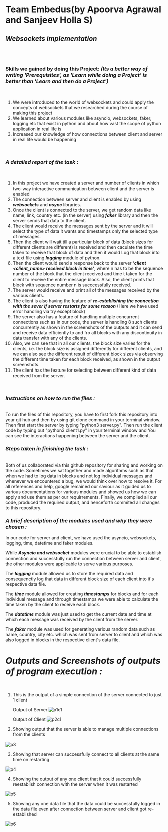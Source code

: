 # Team Embedus(by Apoorva Agrawal and Sanjeev Holla S)
## ***Websockets implementation***

<br>
<br>

### **Skills we gained by doing this Project:** *(Its a better way of writing 'Prerequisites', as 'Learn while doing a Project' is better than 'Learn and then do a Project')*

<br>

 1. We were introduced to the world of websockets and could apply the concepts of websockets that we researched during the course of making this project
 2. We learned about various modules like asyncio, websockets, faker, logging etc that exist in python and about how vast the scope of python application in real life     is
 3. Increased our knowledge of how connections between client and server in real life would be happening
 
<br>

### ***A detailed report of the task*** :

<br>

 1. In this project we have created a server and number of clients in which two-way interactive communication between client and the server is enabled
 2. The connection between server and client is enabled by using ***websockets*** and ***async*** libraries.
 3. Once the client is connected to the server, we get random data like name, link, country etc. (in the server) using ***faker*** library and then the server sends       that data to the client.
 4. The client would receive the messages sent by the server and it will select the type of data it wants and timestamps only the selected type of messages.
 5. Then the client will wait till a particular block of data (block sizes for different clients are different) is received and then caculate the time taken to receive     that block of data and then it would Log that block into a text file using ***logging*** module of  python.
 6. Then the client would send a response back to the server ***'client <client_name> received <n> block in <t> time’***, where n has to be the sequence number of the     block that the client received and time t taken for the client to receive the entire message block. Also, the client prints that block with sequence number n is       succcessfully received.
 7. The server would receive and print all of the messages received by the various clients.
 8. The client is also having the feature of ***re-establishing the connection with the sever if server restarts for some reason*** (Here we have used error handling       via try except block)
 9. The server also has a feature of handling multiple concurrent connections such as in our code, the server is handling 8 such clients concurrently as shown in the       screenshots of the outputs and it can send and receive data efficiently to and fro all blocks with any discontinuity in data transfer with any of the clients.
 10. Also, we can see that in all our clients, the block size varies for the clients, i.e. the block size is assigned differently for different clients, and we can         also see the different result of different block sizes via observing the different time taken for each block received, as shown in the output screenshots.
 11. The client has the feature for selecting between different kind of data received from the server.
 
 <br>
 
 ### ***Instructions on how to run the files :***
 <br>
 To run the files of this repository, you have to first fork this repository into your git hub and then by using git clone command in your terminal window. Then first start the server by typing "python3 server.py". Then run the client code by typing out "python3 client1.py" in your terminal window and You can see the interactions happening between the server and the client.
 <br>
 
 ### ***Steps taken in finishing the task :***
 <br>
   Both of us collaborated via this github repository for sharing and working on the code. Sometimes we sat together and made algorithms such as that when we had to   log   data in blocks and not log individual messages and whenever we encountered a bug, we would think over how to resolve it. For all references and help, google remained   our saviour as it guided us to various documentations for various modules and showed us how we can apply and use them as per our requirrements. Finally, we compiled   all our code, produced the required output, and henceforth commited all changes to this repository.
 <br>
 
 ### ***A brief description of the modules used and why they were chosen :***
 
   In our code for server and client, we have used the asyncio, websockets, logging, time, datetime and faker modules. 
 
  While ***Asyncio and websocket*** modules were crucial to be able to establish connection and successfully run the connection between server and client, the other modules were applicable to serve various purposes. 
 
 The ***logging*** module allowed us to store the required data and consequenctly log that data in different block size of each client into it's respective data file.
 
 The  ***time*** module allowed for creating ***timestamps*** for blocks and for each individual message and through timestamps we were able to calculate the time taken by the client to receive each block.
    
The ***datetime*** module was just used to get the current date and time at which each message was received by the client from the server.
    
   The ***faker*** module was used for generating various random data such as name, country, city etc. which was sent from server to client and which was also logged in blocks in the respective client's data file.
    
 
 # ***Outputs and Screenshots of outputs of program execution :***
 
 <br>
 
1. This is the output of a simple connection of the server connected to just 1 client
 
    Output of Server
 ![p1c1](https://user-images.githubusercontent.com/90238207/216105354-7f5d1f7d-9b82-47d6-b2b2-bc7bd71cc860.png)
 
    Output of Client
 ![p2c1](https://user-images.githubusercontent.com/90238207/216105699-988a2036-c571-4351-9cac-e980c8a69f28.png)

2. Showing output that the server is able to manage multiple connections from the clients
 
 ![p3](https://user-images.githubusercontent.com/90238207/216108410-70215148-ddfb-44ba-b6ef-0ea8944ade3f.png)

3. Showing that server can successfully connect to all clients at the same time on restarting
 
 ![p4](https://user-images.githubusercontent.com/90238207/216108735-67e2e0d3-07b7-4681-9cbf-5a13963ecba5.png)

 4. Showing the output of any one client that it could successfully reestablish connection with the server when it was restarted
 
 ![p5](https://user-images.githubusercontent.com/90238207/216109028-7a39dbed-a5df-4dd6-b3c8-d8da467d9afb.png)

 5. Showing any one data file that the data could be successfully logged in the data file even after connection between server and client got re-established
 
 ![p6](https://user-images.githubusercontent.com/90238207/216109451-6b526764-88fe-4817-9b36-f63732063d61.png)




